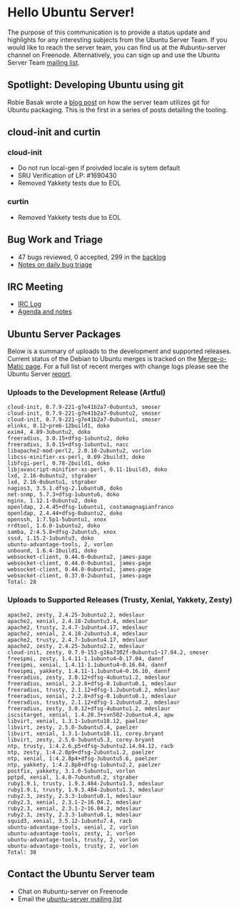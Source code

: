 # Hello Ubuntu Server!
The purpose of this communication is to provide a status update and highlights for any interesting subjects from the Ubuntu Server Team. If you would like to reach the server team, you can find us at the #ubuntu-server channel on Freenode. Alternatively, you can sign up and use the Ubuntu Server Team [mailing list](https://lists.ubuntu.com/mailman/listinfo/ubuntu-server).

## Spotlight: Developing Ubuntu using git
Robie Basak wrote a [blog post](https://insights.ubuntu.com/2017/07/24/developing-ubuntu-using-git/) on how the server team utilizes git for Ubuntu packaging. This is the first in a series of posts detailing the tooling.

## cloud-init and curtin
### cloud-init
- Do not run local-gen if proivded locale is sytem default
- SRU Verification of LP: #1690430
- Removed Yakkety tests due to EOL

### curtin
- Removed Yakkety tests due to EOL

## Bug Work and Triage
- 47 bugs reviewed, 0 accepted, 299 in the [backlog](https://bugs.launchpad.net/~ubuntu-server/+subscribedbugs)
- [Notes on daily bug triage](https://wiki.ubuntu.com/ServerTeam/KnowledgeBase#Bug_Triage)

## IRC Meeting
- [IRC Log](https://ubottu.com/meetingology/logs/ubuntu-meeting/2017/ubuntu-meeting.2017-07-25-16.01.html)
- [Agenda and notes](https://wiki.ubuntu.com/ServerTeam/Meeting)

## Ubuntu Server Packages
Below is a summary of uploads to the development and supported releases. Current status of the Debian to Ubuntu merges is tracked on the [Merge-o-Matic page](https://merges.ubuntu.com/main.html). For a full list of recent merges with change logs please see the Ubuntu Server [report](http://reqorts.qa.ubuntu.com/reports/ubuntu-server/merges.html).

### Uploads to the Development Release (Artful)
```
cloud-init, 0.7.9-221-g7e41b2a7-0ubuntu3, smoser
cloud-init, 0.7.9-221-g7e41b2a7-0ubuntu2, smoser
cloud-init, 0.7.9-221-g7e41b2a7-0ubuntu1, smoser
elinks, 0.12~pre6-12build1, doko
exim4, 4.89-3ubuntu2, doko
freeradius, 3.0.15+dfsg-1ubuntu2, doko
freeradius, 3.0.15+dfsg-1ubuntu1, nacc
libapache2-mod-perl2, 2.0.10-2ubuntu2, vorlon
libcss-minifier-xs-perl, 0.09-2build3, doko
libfcgi-perl, 0.78-2build1, doko
libjavascript-minifier-xs-perl, 0.11-1build3, doko
lxd, 2.16-0ubuntu2, stgraber
lxd, 2.16-0ubuntu1, stgraber
nagios3, 3.5.1.dfsg-2.1ubuntu8, doko
net-snmp, 5.7.3+dfsg-1ubuntu6, doko
nginx, 1.12.1-0ubuntu2, doko
openldap, 2.4.45+dfsg-1ubuntu1, costamagnagianfranco
openldap, 2.4.44+dfsg-8ubuntu2, doko
openssh, 1:7.5p1-5ubuntu1, xnox
rrdtool, 1.6.0-1ubuntu2, doko
samba, 2:4.5.8+dfsg-2ubuntu5, xnox
sssd, 1.15.2-1ubuntu3, doko
ubuntu-advantage-tools, 2, vorlon
unbound, 1.6.4-1build1, doko
websocket-client, 0.44.0-0ubuntu2, james-page
websocket-client, 0.44.0-0ubuntu1, james-page
websocket-client, 0.44.0-0ubuntu1, james-page
websocket-client, 0.37.0-2ubuntu1, james-page
Total: 28
```

### Uploads to Supported Releases (Trusty, Xenial, Yakkety, Zesty)
```
apache2, zesty, 2.4.25-3ubuntu2.2, mdeslaur
apache2, xenial, 2.4.18-2ubuntu3.4, mdeslaur
apache2, trusty, 2.4.7-1ubuntu4.17, mdeslaur
apache2, xenial, 2.4.18-2ubuntu3.4, mdeslaur
apache2, trusty, 2.4.7-1ubuntu4.17, mdeslaur
apache2, zesty, 2.4.25-3ubuntu2.2, mdeslaur
cloud-init, zesty, 0.7.9-153-g16a7302f-0ubuntu1~17.04.2, smoser
freeipmi, zesty, 1.4.11-1.1ubuntu4~0.17.04, dannf
freeipmi, xenial, 1.4.11-1.1ubuntu4~0.16.04, dannf
freeipmi, yakkety, 1.4.11-1.1ubuntu4~0.16.10, dannf
freeradius, zesty, 3.0.12+dfsg-4ubuntu1.2, mdeslaur
freeradius, xenial, 2.2.8+dfsg-0.1ubuntu0.1, mdeslaur
freeradius, trusty, 2.1.12+dfsg-1.2ubuntu8.2, mdeslaur
freeradius, xenial, 2.2.8+dfsg-0.1ubuntu0.1, mdeslaur
freeradius, trusty, 2.1.12+dfsg-1.2ubuntu8.2, mdeslaur
freeradius, zesty, 3.0.12+dfsg-4ubuntu1.2, mdeslaur
iscsitarget, xenial, 1.4.20.3+svn502-2ubuntu4.4, apw
libvirt, xenial, 1.3.1-1ubuntu10.12, paelzer
libvirt, zesty, 2.5.0-3ubuntu5.4, paelzer
libvirt, xenial, 1.3.1-1ubuntu10.11, corey.bryant
libvirt, zesty, 2.5.0-3ubuntu5.3, corey.bryant
ntp, trusty, 1:4.2.6.p5+dfsg-3ubuntu2.14.04.12, racb
ntp, zesty, 1:4.2.8p9+dfsg-2ubuntu1.2, paelzer
ntp, xenial, 1:4.2.8p4+dfsg-3ubuntu5.6, paelzer
ntp, yakkety, 1:4.2.8p8+dfsg-1ubuntu2.2, paelzer
postfix, yakkety, 3.1.0-5ubuntu1, vorlon
pptpd, xenial, 1.4.0-7ubuntu0.2, stgraber
ruby1.9.1, trusty, 1.9.3.484-2ubuntu1.3, mdeslaur
ruby1.9.1, trusty, 1.9.3.484-2ubuntu1.3, mdeslaur
ruby2.3, zesty, 2.3.3-1ubuntu0.1, mdeslaur
ruby2.3, xenial, 2.3.1-2~16.04.2, mdeslaur
ruby2.3, xenial, 2.3.1-2~16.04.2, mdeslaur
ruby2.3, zesty, 2.3.3-1ubuntu0.1, mdeslaur
squid3, xenial, 3.5.12-1ubuntu7.4, racb
ubuntu-advantage-tools, xenial, 2, vorlon
ubuntu-advantage-tools, zesty, 2, vorlon
ubuntu-advantage-tools, trusty, 2, vorlon
ubuntu-advantage-tools, trusty, 2, vorlon
Total: 38
```

## Contact the Ubuntu Server team
* Chat on #ubuntu-server on Freenode
* Email the [ubuntu-server mailing list](https://lists.ubuntu.com/mailman/listinfo/ubuntu-server)

